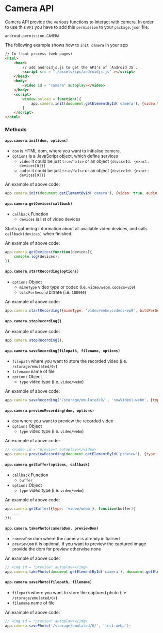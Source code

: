 # Camera API
Camera API provide the various functions to interact with camera. In order to use this `API` you have to add this  `permission` to your `package.json` file.

```text
android.permission.CAMERA
```


The following example shows how to `init camera` in your app

```html
// In front process (web pages)
<html>
    <head>
        // add androidjs.js to get the API's of `Android JS`.
        <script src = "./assets/ipc/androidjs.js" ></script>
    </head>
    <body>
        <video id = "camera" autoplay></video>
    </body>
    <script>
        window.onload = function(){
            app.camera.init(document.getElementById('camera'), {video:true, audio: false});
        }
    </script>
</html>
```

### Methods
#### `app.camera.init(dom, options)`
- `dom` is HTML dom, where you want to initialise camera.
- `options` is a JavaScript object, which define services
  - `video` it could be just `true/false` or an object `{deviceId: {exact: devices[0]}}`
  - `audio` it could be just `true/false` or an object `{deviceId: {exact: devices[0]}}`

An example of above code:
```js
app.camera.init(document.getElementById('camera'), {video: true, audio: false});
```

#### `app.camera.getDevices(callback)`
- `callback` Function
  - `devices` is list of video devices

Starts gathering information about all available video devices, and calls `callback(devices)` when finished.

An example of above code:
```js
app.camera.getDevices(function(devices){
    console.log(devices);
})
```

#### `app.camera.startRecording(options)`
- `options` Object
  - `mimeType` video type or codec (i.e. `video/webm;codecs=vp9`)
  - `bitsPerSecond` bitrate (i.e. `100000`)

An example of above code:
```js
app.camera.startRecording({mimeType: 'video/webm;codecs=vp9', bitsPerSecond: 100000});
```

#### `app.camera.stopRecording()`

An example of above code:
```js
app.camera.stopRecording();
```

#### `app.camera.saveRecording(filepath, filename, options)`
- `filepath` where you want to store the recorded video (i.e. `/storage/emulated/0/`)
- `filename` name of file
- `options` Object
  - `type` video type (i.e. `video/webm`)

An example of above code:
```js
app.camera.saveRecording('/storage/emulated/0/', 'newVideo1.webm', {type:'video/webm'})
```

#### `app.camera.previewRecording(dom, options)`
- `dom` where you want to preview the recorded video
- `options` Object
  - `type` video type (i.e. `video/webm`)

An example of above code:
```js
// <video id = "preview" autoplay></video>
app.camera.previewRecording(document.getElementById('preview'), {type: 'video/webm'});
```

#### `app.camera.getBuffer(options, callback)`
- `callback` Function
  - `buffer`
- `options` Object
  - `type` video type (i.e. `video/webm`)

An example of above code:
```js
app.camera.getBuffer({type: 'video/webm'}, function(buffer){
    ...
});
```

#### `app.camera.takePhoto(cameraDom, previewDom)`
- `cameraDom` dom where the camera is already initialised
- `previewDom` it is optional, if you want to preview the captured image provide the dom for preview otherwise none

An example of above code:
```js
// <img id = "preview" autoplay></img>
app.camera.takePhoto(document.getElementById('camera'), document.getElementById('preview'));
```

#### `app.camera.savePhoto(filepath, filename)`
- `filepath` where you want to store the captured photo (i.e. `/storage/emulated/0/`)
- `filename` name of file

An example of above code:
```js
// <img id = "preview" autoplay></img>
app.camera.savePhoto('/storage/emulated/0/', 'test.webp');
```

